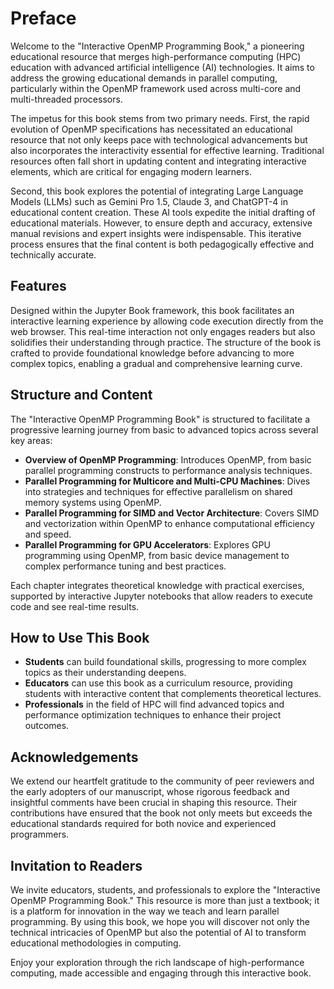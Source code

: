 # Preface

Welcome to the "Interactive OpenMP Programming Book," a pioneering educational resource that merges high-performance computing (HPC) education with advanced artificial intelligence (AI) technologies. It aims to address the growing educational demands in parallel computing, particularly within the OpenMP framework used across multi-core and multi-threaded processors.

The impetus for this book stems from two primary needs. First, the rapid evolution of OpenMP specifications has necessitated an educational resource that not only keeps pace with technological advancements but also incorporates the interactivity essential for effective learning. Traditional resources often fall short in updating content and integrating interactive elements, which are critical for engaging modern learners.

Second, this book explores the potential of integrating Large Language Models (LLMs) such as Gemini Pro 1.5, Claude 3, and ChatGPT-4 in educational content creation. These AI tools expedite the initial drafting of educational materials. However, to ensure depth and accuracy, extensive manual revisions and expert insights were indispensable. This iterative process ensures that the final content is both pedagogically effective and technically accurate.

## Features

Designed within the Jupyter Book framework, this book facilitates an interactive learning experience by allowing code execution directly from the web browser. This real-time interaction not only engages readers but also solidifies their understanding through practice. The structure of the book is crafted to provide foundational knowledge before advancing to more complex topics, enabling a gradual and comprehensive learning curve.

## Structure and Content

The "Interactive OpenMP Programming Book" is structured to facilitate a progressive learning journey from basic to advanced topics across several key areas:

- **Overview of OpenMP Programming**: Introduces OpenMP, from basic parallel programming constructs to performance analysis techniques.
- **Parallel Programming for Multicore and Multi-CPU Machines**: Dives into strategies and techniques for effective parallelism on shared memory systems using OpenMP.
- **Parallel Programming for SIMD and Vector Architecture**: Covers SIMD and vectorization within OpenMP to enhance computational efficiency and speed.
- **Parallel Programming for GPU Accelerators**: Explores GPU programming using OpenMP, from basic device management to complex performance tuning and best practices.

Each chapter integrates theoretical knowledge with practical exercises, supported by interactive Jupyter notebooks that allow readers to execute code and see real-time results.

## How to Use This Book

- **Students** can build foundational skills, progressing to more complex topics as their understanding deepens.
- **Educators** can use this book as a curriculum resource, providing students with interactive content that complements theoretical lectures.
- **Professionals** in the field of HPC will find advanced topics and performance optimization techniques to enhance their project outcomes.

## Acknowledgements

We extend our heartfelt gratitude to the community of peer reviewers and the early adopters of our manuscript, whose rigorous feedback and insightful comments have been crucial in shaping this resource. Their contributions have ensured that the book not only meets but exceeds the educational standards required for both novice and experienced programmers.

## Invitation to Readers

We invite educators, students, and professionals to explore the "Interactive OpenMP Programming Book." This resource is more than just a textbook; it is a platform for innovation in the way we teach and learn parallel programming. By using this book, we hope you will discover not only the technical intricacies of OpenMP but also the potential of AI to transform educational methodologies in computing.

Enjoy your exploration through the rich landscape of high-performance computing, made accessible and engaging through this interactive book.
